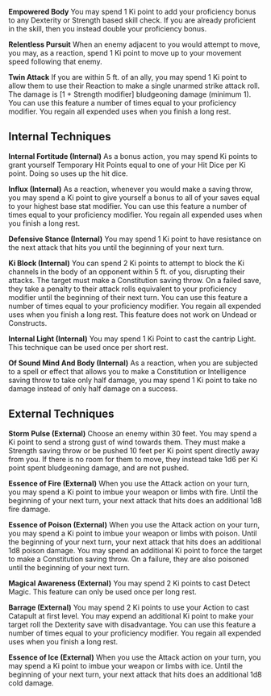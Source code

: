 **Empowered Body**
	You may spend 1 Ki point to add your proficiency bonus to any Dexterity or Strength based skill check. If you are already proficient in the skill, then you instead double your proficiency bonus.

**Relentless Pursuit**
	When an enemy adjacent to you would attempt to move, you may, as a reaction, spend 1 Ki point to move up to your movement speed following that enemy.

**Twin Attack**
	If you are within 5 ft. of an ally, you may spend 1 Ki point to allow them to use their Reaction to make a single unarmed strike attack roll. The damage is [1 + Strength modifier] bludgeoning damage (minimum 1). You can use this feature a number of times equal to your proficiency modifier. You regain all expended uses when you finish a long rest.

## Internal Techniques
**Internal Fortitude (Internal)**
	As a bonus action, you may spend Ki points to grant yourself Temporary Hit Points equal to one of your Hit Dice per Ki point. Doing so uses up the hit dice.

**Influx (Internal)**
	As a reaction, whenever you would make a saving throw, you may spend a Ki point to give yourself a bonus to all of your saves equal to your highest base stat modifier. You can use this feature a number of times equal to your proficiency modifier. You regain all expended uses when you finish a long rest.

**Defensive Stance (Internal)**
	You may spend 1 Ki point to have resistance on the next attack that hits you until the beginning of your next turn.

**Ki Block (Internal)**
	You can spend 2 Ki points to attempt to block the Ki channels in the body of an opponent within 5 ft. of you, disrupting their attacks. The target must make a Constitution saving throw. On a failed save, they take a penalty to their attack rolls equivalent to your proficiency modifier until the beginning of their next turn. You can use this feature a number of times equal to your proficiency modifier. You regain all expended uses when you finish a long rest. This feature does not work on Undead or Constructs.

**Internal Light (Internal)**
	You may spend 1 Ki Point to cast the cantrip Light. This technique can be used once per short rest.

**Of Sound Mind And Body (Internal)**
	As a reaction, when you are subjected to a spell or effect that allows you to make a Constitution or Intelligence saving throw to take only half damage, you may spend 1 Ki point to take no damage instead of only half damage on a success.

## External Techniques
**Storm Pulse (External)**
	Choose an enemy within 30 feet. You may spend a Ki point to send a strong gust of wind towards them. They must make a Strength saving throw or be pushed 10 feet per Ki point spent directly away from you. If there is no room for them to move, they instead take 1d6 per Ki point spent bludgeoning damage, and are not pushed.

**Essence of Fire (External)**
	When you use the Attack action on your turn, you may spend a Ki point to imbue your weapon or limbs with fire. Until the beginning of your next turn, your next attack that hits does an additional 1d8 fire damage.

**Essence of Poison (External)**
	When you use the Attack action on your turn, you may spend a Ki point to imbue your weapon or limbs with poison. Until the beginning of your next turn, your next attack that hits does an additional 1d8 poison damage. You may spend an additional Ki point to force the target to make a Constitution saving throw. On a failure, they are also poisoned until the beginning of your next turn.

**Magical Awareness (External)**
	You may spend 2 Ki points to cast Detect Magic. This feature can only be used once per long rest.

**Barrage (External)**
	You may spend 2 Ki points to use your Action to cast Catapult at first level. You may expend an additional Ki point to make your target roll the Dexterity save with disadvantage. You can use this feature a number of times equal to your proficiency modifier. You regain all expended uses when you finish a long rest.

**Essence of Ice (External)**
	When you use the Attack action on your turn, you may spend a Ki point to imbue your weapon or limbs with ice. Until the beginning of your next turn, your next attack that hits does an additional 1d8 cold damage.